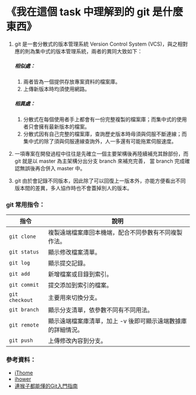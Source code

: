 《我在這個 task 中理解到的 git 是什麼東西》
===========================================

1. git 是一套分散式的版本管理系統 Version Control System (VCS)，與之相對應的則為集中式的版本管理系統，兩者的異同大致如下：


    ##### 相似處： #####
    
      1. 兩者皆為一個提供存放專案資料的檔案庫。
      1. 上傳新版本時均須使用網路。
      
      
    ##### 相異處： #####
    
      1. 分散式在每個使用者手上都會有一份完整複製的檔案庫；而集中式的使用者只會擁有最新版本的檔案。
      1. 分散式因有自己完整的檔案庫，查詢歷史版本時毋須與伺服不斷連線；而集中式的除了須與伺服連線查詢外，人一多還有可能拖累伺服速度。
      
      
1. 一項專案在開發過程中往往是先確立一個主要架構後再陸續補充其餘部份，而 git 就是以 master 為主架構分出分支 branch 來補充完善，
  當 branch 完成確認無誤後再合併入 master 中。


1. git 由於會記錄不同版本，因此除了可以回復上一版本外，亦能方便看出不同版本間的差異，多人協作時也不會蓋掉別人的版本。


### git 常用指令： ###

指令|說明
---|---
`git clone`|複製遠端檔案庫回本機端，配合不同參數有不同複製作法。
`git status`|顯示修改檔案清單。
`git log`|顯示提交記錄。
`git add`|新增檔案或目錄到索引。
`git commit`|提交添加到索引的檔案。
`git checkout`|主要用來切換分支。
`git branch`|顯示分支清單，依參數不同有不同用法。
`git remote`|顯示遠端檔案庫清單，加上 -v 後即可顯示遠端數據庫的詳細情況。
`git push`|上傳修改內容到分支。


### 參考資料： ###

+ [iThome](https://www.ithome.com.tw/news/95283)
+ [ihower](https://ihower.tw/git/vcs.html)
+ [連猴子都能懂的Git入門指南](https://backlog.com/git-tutorial/tw/)

